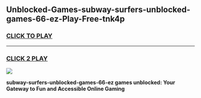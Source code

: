 
## Unblocked-Games-subway-surfers-unblocked-games-66-ez-Play-Free-tnk4p
<h3>
<a href="https://premium76.site?title=subway-surfers-unblocked-games-66-ez&ref=18A1">CLICK TO PLAY</a></h3>
<hr>

<h3>
<a href="https://premium76.site?title=subway-surfers-unblocked-games-66-ez&ref=18A1">CLICK 2 PLAY</a>
  
</h3>

<a href="https://premium76.site?title=subway-surfers-unblocked-games-66-ez&ref=18A1"><img src="https://clearcache.store/games.png"></a>


**subway-surfers-unblocked-games-66-ez games unblocked: Your Gateway to Fun and Accessible Online Gaming**
